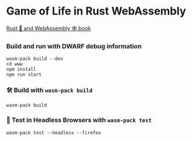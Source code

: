 # Game of Life in Rust WebAssembly

[Rust 🦀 and WebAssembly 🕸 book](https://rustwasm.github.io/docs/book/)

### Build and run with DWARF debug information

```
wasm-pack build --dev
cd www
npm install
npm run start
```

### 🛠️ Build with `wasm-pack build`

```
wasm-pack build
```

### 🔬 Test in Headless Browsers with `wasm-pack test`

```
wasm-pack test --headless --firefox
```
